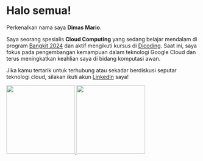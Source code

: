 # Halo semua!

Perkenalkan nama saya **Dimas Mario**.<br>

Saya seorang spesialis **Cloud Computing** yang sedang belajar mendalam di program [Bangkit 2024](https://grow.google/intl/id_id/bangkit/) dan aktif mengikuti kursus di [Dicoding](https://www.dicoding.com/). Saat ini, saya fokus pada pengembangan kemampuan dalam teknologi Google Cloud dan terus meningkatkan keahlian saya di bidang komputasi awan.

Jika kamu tertarik untuk terhubung atau sekadar berdiskusi seputar teknologi cloud, silakan ikuti akun [LinkedIn](https://www.linkedin.com/in/dimas-mario/) saya!

<p align="left">
<a href="https://github.com/penuliscode">
  <img height="180em" src="https://github-readme-stats-eight-theta.vercel.app/api?username=penuliscode&show_icons=true&theme=algolia&include_all_commits=true&count_private=true"/>
  <img height="180em" src="https://github-readme-stats-eight-theta.vercel.app/api/top-langs/?username=penuliscode&layout=compact&theme=algolia&langs_count=3&hide=html&include_all_commits=true&count_private=true"/>
</a>
</p>

